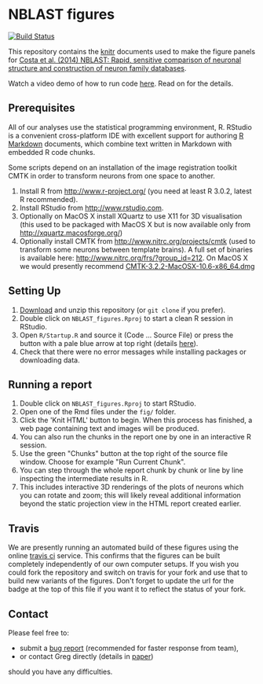 # NBLAST figures
[![Build Status](https://travis-ci.org/jefferislab/NBLAST_figures.svg?branch=master)](https://travis-ci.org/jefferislab/NBLAST_figures)

This repository contains the [knitr](http://yihui.name/knitr/) documents used to make the figure panels for [Costa et al. (2014) NBLAST: Rapid, sensitive comparison of neuronal structure and construction of neuron family databases](http://dx.doi.org/10.1101/006346).

Watch a video demo of how to run code [here](http://youtu.be/LJgZejabqqg). Read on for the details.

## Prerequisites
All of our analyses use the statistical programming environment, R. RStudio
is a convenient cross-platform IDE with excellent support for authoring
[R Markdown](http://rmarkdown.rstudio.com/) documents, which combine text
written in Markdown with embedded R code chunks.

Some scripts depend on an installation of the image registration toolkit CMTK in order to transform neurons from one space to another. 


1. Install R from http://www.r-project.org/ (you need at least R 3.0.2, latest R recommended).
2. Install RStudio from http://www.rstudio.com.
3. Optionally on MacOS X install XQuartz to use X11 for 3D visualisation (this used to be packaged with MacOS X but is now available only from http://xquartz.macosforge.org/)
4. Optionally install CMTK from http://www.nitrc.org/projects/cmtk 
  (used to transform some neurons between template brains). A full set of binaries is available here:
  http://www.nitrc.org/frs/?group_id=212. On MacOS X we would presently recommend
  [CMTK-3.2.2-MacOSX-10.6-x86_64.dmg](http://www.nitrc.org/frs/download.php/6806/CMTK-3.2.2-MacOSX-10.6-x86_64.dmg)

## Setting Up

1. [Download](https://github.com/jefferislab/NBLAST_figures/archive/master.zip) and unzip this repository (or `git clone` if you prefer).
2. Double click on `NBLAST_figures.Rproj` to start a clean R session in RStudio.
3. Open `R/Startup.R` and source it (Code ... Source File) or press the button with a pale blue arrow at top right
   (details [here](https://support.rstudio.com/hc/en-us/articles/200484448-Editing-and-Executing-Code)).
4. Check that there were no error messages while installing packages or downloading data.

## Running a report

1. Double click on `NBLAST_figures.Rproj` to start RStudio.
2. Open one of the Rmd files under the `fig/` folder.
3. Click the 'Knit HTML' button to begin. 
When this process has finished, a web page containing text and images will be produced.
3. You can also run the chunks in the report one by one in an interactive R session.
  1. Use the green "Chunks" button at the top right of the source file window. Choose for example
   "Run Current Chunk". 
  2. You can step through the whole report chunk by chunk or line by line inspecting the
   intermediate results in R. 
  3. This includes interactive 3D renderings of the plots of neurons
   which you can rotate and zoom; this will likely reveal additional information beyond
   the static projection view in the HTML report created earlier.

## Travis
We are presently running an automated build of these figures using the online [travis ci](https://travis-ci.org/jefferislab/NBLAST_figures) service. This confirms that the
figures can be built completely independently of our own computer setups. If you wish
you could fork the repository and switch on travis for your fork and use that to build
new variants of the figures. Don't forget to update the url for the badge at the top 
of this file if you want it to reflect the status of your fork.

## Contact

Please feel free to:

* submit a [bug report](https://github.com/jefferislab/NBLAST_figures/issues) (recommended for faster response from team),
* or contact Greg directly (details in [paper](http://dx.doi.org/10.1101/006346))

should you have any difficulties.
